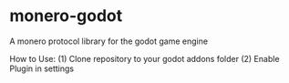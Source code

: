 # monero-godot
A monero protocol library for the godot game engine

How to Use:
(1) Clone repository to your godot addons folder
(2) Enable Plugin in settings
